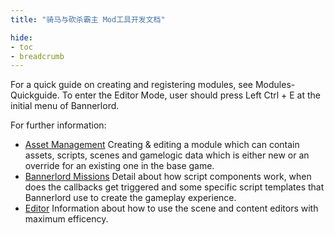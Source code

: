 ```yaml
---
title: "骑马与砍杀霸主 Mod工具开发文档"

hide: 
- toc
- breadcrumb
---
```


For a quick guide on creating and registering modules, see Modules-Quickguide. To enter the Editor Mode, user should press Left Ctrl + E at the initial menu of Bannerlord.

For further information:

* [Asset Management](asset-management) Creating & editing a module which can contain assets, scripts, scenes and gamelogic data which is either new or an override for an existing one in the base game.    
* [Bannerlord Missions](bannerlord-missions) Detail about how script components work, when does the callbacks get triggered and some specific script templates that Bannerlord use to create the gameplay experience.    
* [Editor](editor) Information about how to use the scene and content editors with maximum efficency.
